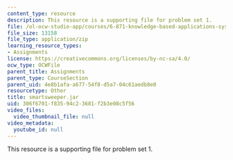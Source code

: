 ```yaml
---
content_type: resource
description: This resource is a supporting file for problem set 1.
file: /ol-ocw-studio-app/courses/6-871-knowledge-based-applications-systems-spring-2005/306f6701f83594c23681f2b3e08c5f56_smartsweeper.jar
file_size: 13158
file_type: application/zip
learning_resource_types:
- Assignments
license: https://creativecommons.org/licenses/by-nc-sa/4.0/
ocw_type: OCWFile
parent_title: Assignments
parent_type: CourseSection
parent_uid: 4e8b1afa-a677-54f8-d5a7-04c61aedb8e0
resourcetype: Other
title: smartsweeper.jar
uid: 306f6701-f835-94c2-3681-f2b3e08c5f56
video_files:
  video_thumbnail_file: null
video_metadata:
  youtube_id: null
---
```

This resource is a supporting file for problem set 1.